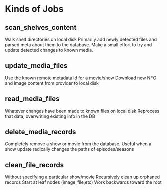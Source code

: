 # Kinds of Jobs

## scan_shelves_content

Walk shelf directories on local disk
Primarily add newly detected files and parsed meta about them to the database.
Make a small effort to try and update detected changes to known media.

## update_media_files

Use the known remote metadata id for a movie/show
Download new NFO and image content from provider to local disk

## read_media_files

Whatever changes have been made to known files on local disk
Reprocess that data, overwriting existing info in the DB

## delete_media_records

Completely remove a show or movie from the database.
Useful when a show update radically changes the paths of episodes/seasons

## clean_file_records

Without specifying a particular show/movie
Recursively clean up orphaned records
Start at leaf nodes (image_file,etc)
Work backwards toward the root